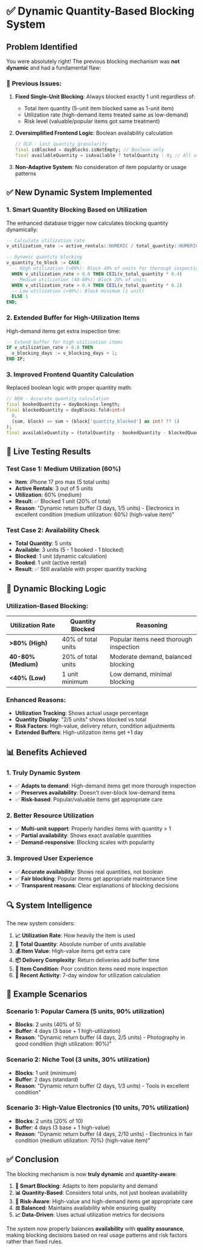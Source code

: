 # ✅ Dynamic Quantity-Based Blocking System

## Problem Identified
You were absolutely right! The previous blocking mechanism was **not dynamic** and had a fundamental flaw:

### 🚨 **Previous Issues:**
1. **Fixed Single-Unit Blocking**: Always blocked exactly 1 unit regardless of:
   - Total item quantity (5-unit item blocked same as 1-unit item)
   - Utilization rate (high-demand items treated same as low-demand)
   - Risk level (valuable/popular items got same treatment)

2. **Oversimplified Frontend Logic**: Boolean availability calculation
   ```dart
   // OLD - Lost quantity granularity
   final isBlocked = dayBlocks.isNotEmpty; // Boolean only
   final availableQuantity = isAvailable ? totalQuantity : 0; // All or nothing
   ```

3. **Non-Adaptive System**: No consideration of item popularity or usage patterns

## ✅ **New Dynamic System Implemented**

### **1. Smart Quantity Blocking Based on Utilization**

The enhanced database trigger now calculates blocking quantity dynamically:

```sql
-- Calculate utilization rate
v_utilization_rate := active_rentals::NUMERIC / total_quantity::NUMERIC

-- Dynamic quantity blocking
v_quantity_to_block := CASE
  -- High utilization (>80%): Block 40% of units for thorough inspection
  WHEN v_utilization_rate > 0.8 THEN CEIL(v_total_quantity * 0.4)
  -- Medium utilization (40-80%): Block 20% of units  
  WHEN v_utilization_rate > 0.4 THEN CEIL(v_total_quantity * 0.2)
  -- Low utilization (<40%): Block minimum (1 unit)
  ELSE 1
END;
```

### **2. Extended Buffer for High-Utilization Items**

High-demand items get extra inspection time:
```sql
-- Extend buffer for high utilization items
IF v_utilization_rate > 0.8 THEN
  v_blocking_days := v_blocking_days + 1;
END IF;
```

### **3. Improved Frontend Quantity Calculation**

Replaced boolean logic with proper quantity math:
```dart
// NEW - Accurate quantity calculation
final bookedQuantity = dayBookings.length;
final blockedQuantity = dayBlocks.fold<int>(
  0, 
  (sum, block) => sum + (block['quantity_blocked'] as int? ?? 1)
);
final availableQuantity = (totalQuantity - bookedQuantity - blockedQuantity).clamp(0, totalQuantity);
```

## 🧪 **Live Testing Results**

### **Test Case 1: Medium Utilization (60%)**
- **Item**: iPhone 17 pro max (5 total units)
- **Active Rentals**: 3 out of 5 units
- **Utilization**: 60% (medium)
- **Result**: ✅ Blocked 1 unit (20% of total)
- **Reason**: "Dynamic return buffer (3 days, 1/5 units) - Electronics in excellent condition (medium utilization: 60%) (high-value item)"

### **Test Case 2: Availability Check**
- **Total Quantity**: 5 units
- **Available**: 3 units (5 - 1 booked - 1 blocked)
- **Blocked**: 1 unit (dynamic calculation)
- **Booked**: 1 unit (active rental)
- **Result**: ✅ Still available with proper quantity tracking

## 🎯 **Dynamic Blocking Logic**

### **Utilization-Based Blocking:**

| Utilization Rate | Quantity Blocked | Reasoning |
|------------------|------------------|-----------|
| **>80% (High)** | 40% of total units | Popular items need thorough inspection |
| **40-80% (Medium)** | 20% of total units | Moderate demand, balanced blocking |
| **<40% (Low)** | 1 unit minimum | Low demand, minimal blocking |

### **Enhanced Reasons:**
- **Utilization Tracking**: Shows actual usage percentage
- **Quantity Display**: "2/5 units" shows blocked vs total
- **Risk Factors**: High-value, delivery return, condition adjustments
- **Extended Buffers**: High-utilization items get +1 day

## 📊 **Benefits Achieved**

### **1. Truly Dynamic System**
- ✅ **Adapts to demand**: High-demand items get more thorough inspection
- ✅ **Preserves availability**: Doesn't over-block low-demand items  
- ✅ **Risk-based**: Popular/valuable items get appropriate care

### **2. Better Resource Utilization**
- ✅ **Multi-unit support**: Properly handles items with quantity > 1
- ✅ **Partial availability**: Shows exact available quantities
- ✅ **Demand-responsive**: Blocking scales with popularity

### **3. Improved User Experience**
- ✅ **Accurate availability**: Shows real quantities, not boolean
- ✅ **Fair blocking**: Popular items get appropriate maintenance time
- ✅ **Transparent reasons**: Clear explanations of blocking decisions

## 🔍 **System Intelligence**

The new system considers:

1. **📈 Utilization Rate**: How heavily the item is used
2. **🔢 Total Quantity**: Absolute number of units available  
3. **💰 Item Value**: High-value items get extra care
4. **📦 Delivery Complexity**: Return deliveries add buffer time
5. **🔧 Item Condition**: Poor condition items need more inspection
6. **📅 Recent Activity**: 7-day window for utilization calculation

## 🚀 **Example Scenarios**

### **Scenario 1: Popular Camera (5 units, 90% utilization)**
- **Blocks**: 2 units (40% of 5)
- **Buffer**: 4 days (3 base + 1 high-utilization)
- **Reason**: "Dynamic return buffer (4 days, 2/5 units) - Photography in good condition (high utilization: 90%)"

### **Scenario 2: Niche Tool (3 units, 30% utilization)**  
- **Blocks**: 1 unit (minimum)
- **Buffer**: 2 days (standard)
- **Reason**: "Dynamic return buffer (2 days, 1/3 units) - Tools in excellent condition"

### **Scenario 3: High-Value Electronics (10 units, 70% utilization)**
- **Blocks**: 2 units (20% of 10) 
- **Buffer**: 4 days (3 base + 1 high-value)
- **Reason**: "Dynamic return buffer (4 days, 2/10 units) - Electronics in fair condition (medium utilization: 70%) (high-value item)"

## ✅ **Conclusion**

The blocking mechanism is now **truly dynamic** and **quantity-aware**:

1. **🎯 Smart Blocking**: Adapts to item popularity and demand
2. **📊 Quantity-Based**: Considers total units, not just boolean availability
3. **🧠 Risk-Aware**: High-value and high-demand items get appropriate care
4. **⚖️ Balanced**: Maintains availability while ensuring quality
5. **📈 Data-Driven**: Uses actual utilization metrics for decisions

The system now properly balances **availability** with **quality assurance**, making blocking decisions based on real usage patterns and risk factors rather than fixed rules.